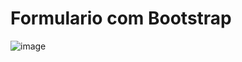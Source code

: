 # Formulario com Bootstrap

![image](https://user-images.githubusercontent.com/63453751/152693502-121c7eec-8ef2-463e-8cee-3ccf8194c2b9.png)


